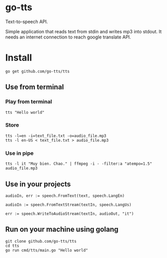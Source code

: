 # go-tts
Text-to-speech API. 

Simple application that reads text from stdin and writes mp3 into stdout. It needs an internet connection to reach google translate API.

<h1>Install</h1>

```
go get github.com/go-tts/tts
```

<h2>Use from terminal</h2>

<h3>Play from terminal</h3>

```
tts "Hello world"
```

<h3>Store</h3>

```
tts -l=en -i=text_file.txt -o=audio_file.mp3
tts -l en-US < text_file.txt > audio_file.mp3
```

<h3>Use in pipe</h3>

```
tts -l it "Muy bien. Chao." | ffmpeg -i - -filter:a "atempo=1.5" audio_file.mp3
```

<h2>Use in your projects</h2>

```
audioIn, err := speech.FromText(text, speech.LangEn)
```
```
audioIn := speech.FromTextStream(textIn, speech.LangUs)
```
```
err := speech.WriteToAudioStream(textIn, audioOut, "it")
```

<h2>Run on your machine using golang</h2>

```
git clone github.com/go-tts/tts
cd tts
go run cmd/tts/main.go "Hello world"
```